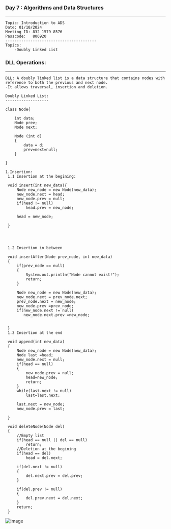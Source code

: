 ### Day 7 : Algorithms and Data Structures
----------------------------------------
    Topic: Introduction to ADS
    Date: 01/10/2024
    Meeting ID: 832 1579 8576
    Passcode:	806920
    ----------------------------------------
    Topics:
    	-Doubly Linked List

### DLL Operations:
--------------------
    DLL: A doubly linked list is a data structure that contains nodes with reference to both the previous and next node.
    -It allows traversal, insertion and deletion.
    
    Doubly Linked List:
    -------------------
    
    class Node{
    	
    	int data;
    	Node prev;
    	Node next;
    	
    	Node (int d)
    	{
    		data = d;
    		prev=next=null;
    	}
    	
    }
    
    1.Insertion:
     1.1 Insertion at the begining:
     
     void insert(int new_data){
    	 Node new_node = new Node(new_data);
    	 new_node.next = head;
    	 new_node.prev = null;
    	 if(head != null)
    		 head.prev = new_node;
    	 
    	 head = new_node;
    	 
     }
     
     
     
     
     1.2 Insertion in between
     
     void insertAfter(Node prev_node, int new_data)
     {
    	 if(prev_node == null)
    	 {
    		 System.out.println("Node cannot exist!");
    		 return;
    	 }
    	 
    	 Node new_node = new Node(new_data);
    	 new_node.next = prev_node.next;
    	 prev_node.next = new_node;
    	 new_node.prev =prev_node;
    	 if(new_node.next != null)
    		new_node.next.prev =new_node;
    	 
    	 
     }
     1.3 Insertion at the end
     
     void append(int new_data)
     {
    	 Node new_node = new Node(new_data);
    	 Node last =head;
    	 new_node.next = null;
    	 if(head == null)
    	 {
    		 new_node.prev = null;
    		 head=new_node;
    		 return; 
    	 }
    	 while(last.next != null)
    		 last=last.next;
    	 
    	 last.next = new_node;
    	 new_node.prev = last;
    	 
     }
     
     void deleteNode(Node del)
     {
    	 //Empty list
    	 if(head == null || del == null)
    		 return;
    	 //Deletion at the begining
    	 if(head == del)
    		 head = del.next;
    	 
    	 if(del.next != null)
    	 {
    		 del.next.prev = del.prev;
    	 }
    	 
    	 if(del.prev != null)
    	 {
    		 del.prev.next = del.next;
    	 }
    	 return;
     }

![image](https://github.com/user-attachments/assets/4bce1443-5cd1-4400-829f-6b0316b797ad)

